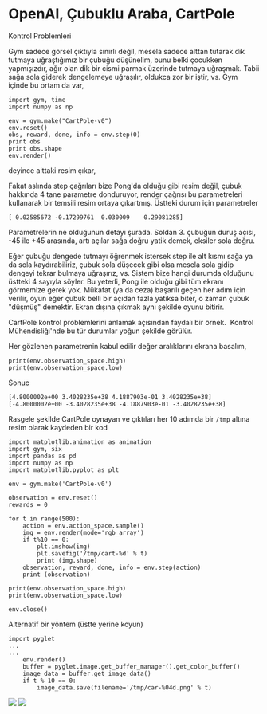 # OpenAI, Çubuklu Araba, CartPole

Kontrol Problemleri

Gym sadece görsel çıktıyla sınırlı değil, mesela sadece alttan tutarak
dik tutmaya uğraştığımız bir çubuğu düşünelim, bunu belki çocukken
yapmışızdır, ağır olan dik bir cismi parmak üzerinde tutmaya
uğraşmak. Tabii sağa sola giderek dengelemeye uğraşılır, oldukca zor
bir iştir, vs. Gym içinde bu ortam da var,

```
import gym, time
import numpy as np

env = gym.make("CartPole-v0")
env.reset()
obs, reward, done, info = env.step(0)
print obs
print obs.shape
env.render()
```

deyince alttaki resim çıkar,

Fakat aslında step çağrıları bize Pong'da olduğu gibi resim değil,
çubuk hakkında 4 tane parametre donduruyor, render çağrısı bu
parametreleri kullanarak bir temsili resim ortaya çıkartmış. Üstteki
durum için parametreler

```
[ 0.02585672 -0.17299761  0.030009    0.29081285]
```

Parametrelerin ne olduğunun detayı şurada. Soldan 3. çubuğun duruş
açısı, -45 ile +45 arasında, artı açılar sağa doğru yatik demek,
eksiler sola doğru. 

Eğer çubuğu dengede tutmayı öğrenmek istersek step ile alt kısmı sağa
ya da sola kaydırabiliriz, çubuk sola düşecek gibi olsa mesela sola
gidip dengeyi tekrar bulmaya uğraşırız, vs. Sistem bize hangi durumda
olduğunu üstteki 4 sayıyla söyler. Bu yeterli, Pong ile olduğu gibi
tüm ekranı görmemize gerek yok. Mükafat (ya da ceza) başarılı geçen
her adım için verilir, oyun eğer çubuk belli bir açıdan fazla yatiksa
biter, o zaman çubuk "düşmüş" demektir. Ekran dışına çıkmak aynı
şekilde oyunu bitirir.

CartPole kontrol problemlerini anlamak açısından faydalı bir
örnek.  Kontrol Mühendisliği'nde bu tür durumlar yoğun şekilde
görülür.

Her gözlenen parametrenin kabul edilir değer aralıklarını ekrana basalım,

```
print(env.observation_space.high)
print(env.observation_space.low)
```

Sonuc

```
[4.8000002e+00 3.4028235e+38 4.1887903e-01 3.4028235e+38]
[-4.8000002e+00 -3.4028235e+38 -4.1887903e-01 -3.4028235e+38]
```

Rasgele şekilde CartPole oynayan ve çıktıları her 10 adımda bir `/tmp`
altına resim olarak kaydeden bir kod

```
import matplotlib.animation as animation
import gym, six
import pandas as pd
import numpy as np
import matplotlib.pyplot as plt

env = gym.make('CartPole-v0')

observation = env.reset() 
rewards = 0

for t in range(500):
    action = env.action_space.sample() 
    img = env.render(mode='rgb_array') 
    if t%10 == 0:
        plt.imshow(img)
        plt.savefig('/tmp/cart-%d' % t)
        print (img.shape)
    observation, reward, done, info = env.step(action)
    print (observation)

print(env.observation_space.high)
print(env.observation_space.low)
    
env.close()
```

Alternatif bir yöntem (üstte yerine koyun)

```
import pyglet
...
...
    env.render()
    buffer = pyglet.image.get_buffer_manager().get_color_buffer()            
    image_data = buffer.get_image_data()
    if t % 10 == 0:
        image_data.save(filename='/tmp/car-%04d.png' % t)
```


![](Screenshot%2Bfrom%2B2017-09-14%2B13-50-00.png)
![](https://1.bp.blogspot.com/-CqgBg7345gc/XSMCYQgmbBI/AAAAAAAAB0s/e5qqzGvucLcZ9MseCOg-K2SDVI83I9ApwCLcBGAs/s1600/Screenshot%25252Bfrom%25252B2017-09-14%25252B13-50-00.png)

